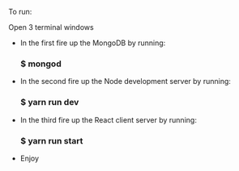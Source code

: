 To run:

Open 3 terminal windows

* In the first fire up the MongoDB by running:

  ### $ mongod

* In the second fire up the Node development server by running:

  ### $ yarn run dev

* In the third fire up the React client server by running:

  ### $ yarn run start

* Enjoy
